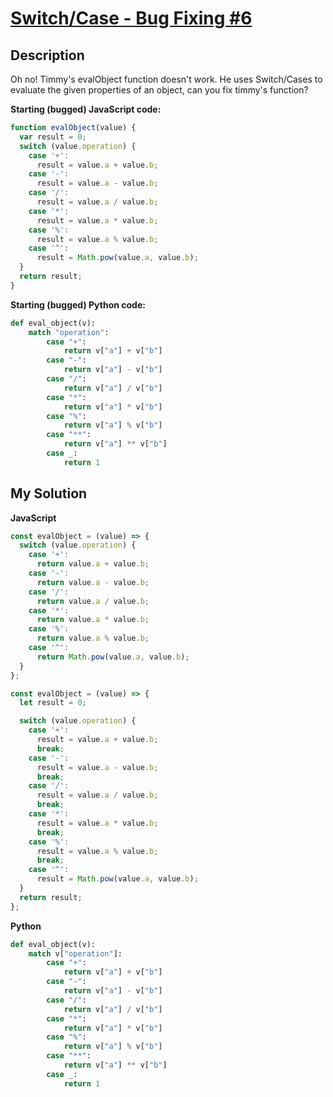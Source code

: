 # [Switch/Case - Bug Fixing #6](https://www.codewars.com/kata/55c933c115a8c426ac000082)

## Description

Oh no! Timmy's evalObject function doesn't work. He uses Switch/Cases to evaluate the given properties of an object, can you fix timmy's function?

**Starting (bugged) JavaScript code:**

```js
function evalObject(value) {
  var result = 0;
  switch (value.operation) {
    case '+':
      result = value.a + value.b;
    case '-':
      result = value.a - value.b;
    case '/':
      result = value.a / value.b;
    case '*':
      result = value.a * value.b;
    case '%':
      result = value.a % value.b;
    case '^':
      result = Math.pow(value.a, value.b);
  }
  return result;
}
```

**Starting (bugged) Python code:**

```py
def eval_object(v):
    match "operation":
        case "+":
            return v["a"] + v["b"]
        case "-":
            return v["a"] - v["b"]
        case "/":
            return v["a"] / v["b"]
        case "*":
            return v["a"] * v["b"]
        case "%":
            return v["a"] % v["b"]
        case "**":
            return v["a"] ** v["b"]
        case _:
            return 1
```

## My Solution

**JavaScript**

```js
const evalObject = (value) => {
  switch (value.operation) {
    case '+':
      return value.a + value.b;
    case '-':
      return value.a - value.b;
    case '/':
      return value.a / value.b;
    case '*':
      return value.a * value.b;
    case '%':
      return value.a % value.b;
    case '^':
      return Math.pow(value.a, value.b);
  }
};
```

```js
const evalObject = (value) => {
  let result = 0;

  switch (value.operation) {
    case '+':
      result = value.a + value.b;
      break;
    case '-':
      result = value.a - value.b;
      break;
    case '/':
      result = value.a / value.b;
      break;
    case '*':
      result = value.a * value.b;
      break;
    case '%':
      result = value.a % value.b;
      break;
    case '^':
      result = Math.pow(value.a, value.b);
  }
  return result;
};
```

**Python**

```py
def eval_object(v):
    match v["operation"]:
        case "+":
            return v["a"] + v["b"]
        case "-":
            return v["a"] - v["b"]
        case "/":
            return v["a"] / v["b"]
        case "*":
            return v["a"] * v["b"]
        case "%":
            return v["a"] % v["b"]
        case "**":
            return v["a"] ** v["b"]
        case _:
            return 1
```
